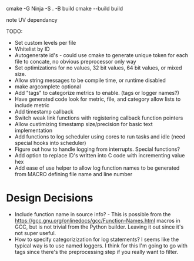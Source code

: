 


cmake -G Ninja -S . -B build
cmake --build build

note UV dependancy


TODO:
* Set custom levels per file
* Whitelist by ID
* Autogenerate id's - could use cmake to generate unique token for each file to concate, no obvious preprocessor only way
* Set optimizations for no values, 32 bit values, 64 bit values, or mixed size.
* Allow string messages to be compile time, or runtime disabled
* make argcomplete optional
* Add "tags" to categorize metrics to enable. (tags or logger names?)
* Have generated code look for metric, file, and category allow lists to include metric
* Add timestamp callback
* Switch weak link functions with registering callback function pointers
* Allow custimizing timestamp size/precision for basic text implementation
* Add functions to log scheduler using cores to run tasks and idle (need special hooks into scheduler)
* Figure out how to handle logging from interrupts. Special functions?
* Add option to replace ID's written into C code with incrementing value hex
* Add ease of use helper to allow log function names to be generated from MACRO defining file name and line number


# Design Decisions

* Include function name in source info? - This is possible from the https://gcc.gnu.org/onlinedocs/gcc/Function-Names.html macros in GCC, but is not trivial from the Python builder. Leaving it out since it's not super useful.
* How to specify categorizization for log statements? I seems like the typical way is to use named loggers. I think for this I'm going to go with tags since there's the preprocessing step if you really want to filter.

